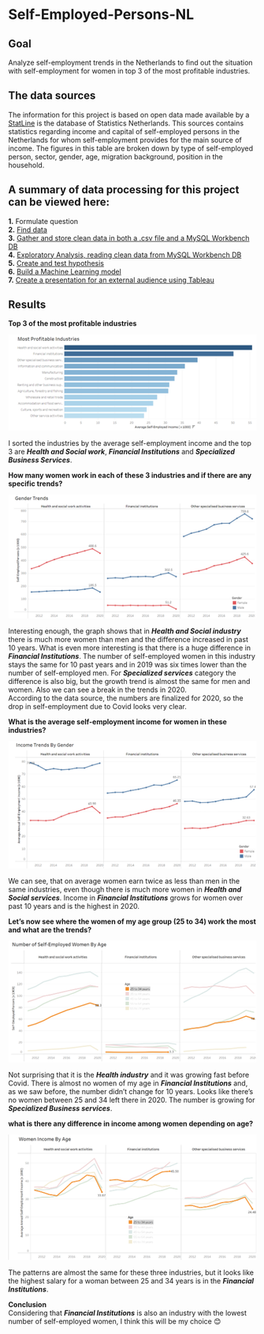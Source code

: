 # Self-Employed-Persons-NL   

## Goal ##   
Analyze self-employment trends in the Netherlands to find out the situation with self-employment for women in top 3 of the most profitable industries.   

## The data sources ##   
The information for this project is based on open data made available by a [StatLine](https://opendata.cbs.nl/#/CBS/nl/) is the database of Statistics Netherlands. This sources contains statistics regarding income and capital of self-employed persons in the Netherlands for whom self-employment provides for the main source of income. The figures in this table are broken down by type of self-employed person, sector, gender, age, migration background, position in the household.   

## A summary of data processing for this project can be viewed here: ##   
**1.** Formulate question   
**2.** [Find data](https://opendata.cbs.nl/statline/portal.html?_la=en&_catalog=CBS&tableId=84466ENG&_theme=1070)   
**3.** [Gather and store clean data in both a .csv file and a MySQL Workbench DB](project_files/gather_data_self-employed_persons.ipynb)   
**4.** [Exploratory Analysis, reading clean data from MySQL Workbench DB](project_files/eda_self-empl.ipynb)   
**5.** [Create and test hypothesis](project_files/hypothesis_testing.ipynb)   
**6.** [Build a Machine Learning model](project_files/model.ipynb)   
**7.** [Create a presentation for an external audience using Tableau](https://public.tableau.com/app/profile/ekaterina.litvinova/viz/Self-Employed-Persons-NL/Self-Employed-Persons-NL?publish=yes)   

## Results ##
**Top 3 of the most profitable industries**   
  
![Top 3 of the most profitable industries](/project_files/images/profitable_industries.png)   

I sorted the industries by the average self-employment income and the top 3 are **_Health and Social work_**, **_Financial Institutions_** and **_Specialized Business Services_**. 

**How many women work in each of these 3 industries and if there are any specific trends?**   

![How many women work in each of these 3 industries](/project_files/images/gender_trends.png)  

Interesting enough, the graph shows that in **_Health and Social industry_** there is much more women than men and the difference increased in past 10 years. What is even more interesting is that there is a huge difference in **_Financial Institutions_**. The number of self-employed women in this industry stays the same for 10 past years and in 2019 was six times lower than the number of self-employed men. For **_Specialized services_** category the difference is also big, but the growth trend is almost the same for men and women. Also we can see a break in the trends in 2020.   
According to the data source, the numbers are finalized for 2020, so the drop in self-employment due to Covid looks very clear.   

**What is the average self-employment income for women in these industries?**   

![average self-employment income for women in these industries](/project_files/images/Income_trends_gender.png)  

We can see, that on average women earn twice as less than men in the same industries, even though there is much more women in **_Health and Social services_**. Income in **_Financial Institutions_** grows for women over past 10 years and is the highest in 2020.   

**Let’s now see where the women of my age group (25 to 34) work the most and what are the trends?**   

![women of my age group](/project_files/images/number_self_eml_women_by_age.png)   

Not surprising that it is the **_Health industry_** and it was growing fast before Covid. There is almost no women of my age in **_Financial Institutions_** and, as we saw before, the number didn’t change for 10 years. Looks like there’s no women between 25 and 34 left there in 2020. The number is growing for **_Specialized Business services_**.   

**what is there any difference in income among women depending on age?**   

![women depending on age](/project_files/images/women_income_by_age.png)   

The patterns are almost the same for these three industries, but it looks like the highest salary for a woman between 25 and 34 years is in the **_Financial Institutions_**.   

**Conclusion**   
Considering that **_Financial Institutions_** is also an industry with the lowest number of self-employed women, I think this will be my choice 😊
